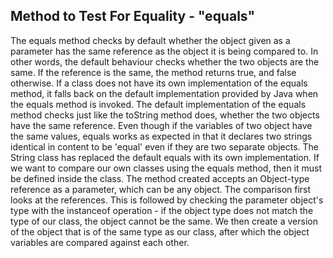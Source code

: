 ## Method to Test For Equality - "equals"
The equals method checks by default whether the object given as a parameter has the same reference as the object it is being compared to. In other words, the default behaviour checks whether the two objects are the same. If the reference is the same, the method returns true, and false otherwise.
If a class does not have its own implementation of the equals method,  it falls back on the default implementation provided by Java when the equals method is invoked. The default implementation of the equals method checks just like the toString method does, whether the two objects have the same reference.
Even though if the variables of two object have the same values, equals works as expected in that it declares two strings identical in content to be 'equal' even if they are two separate objects. The String class has replaced the default equals with its own implementation.
If we want to compare our own classes using the equals method, then it must be defined inside the class. The method created accepts an Object-type reference as a parameter, which can be any object. The comparison first looks at the references. This is followed by checking the parameter object's type with the instanceof operation - if the object type does not match the type of our class, the object cannot be the same. We then create a version of the object that is of the same type as our class, after which the object variables are compared against each other.